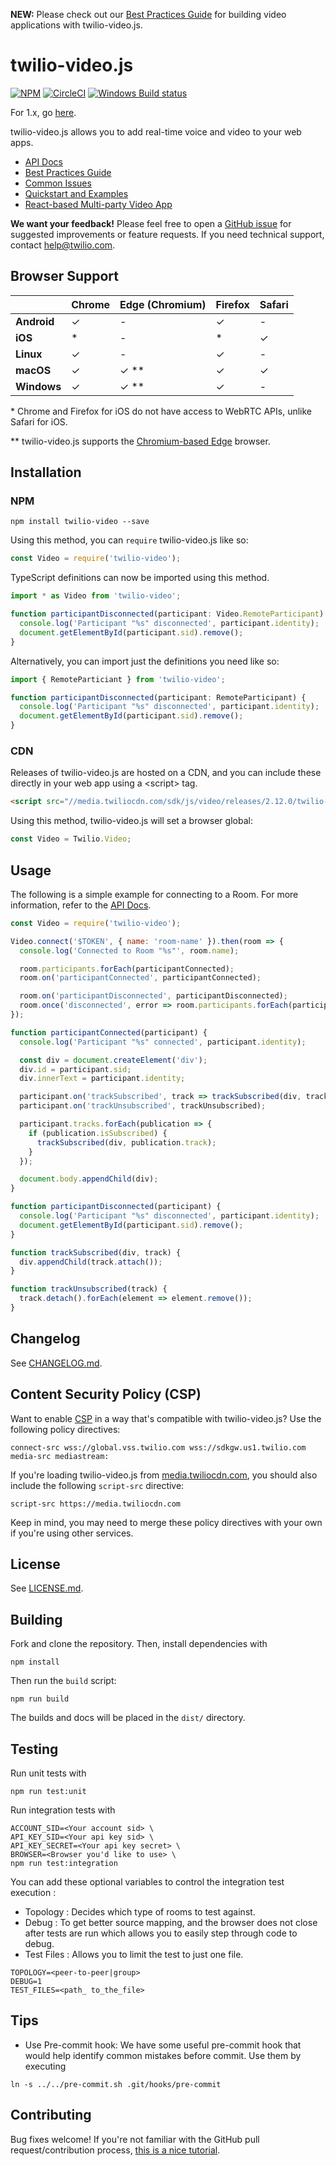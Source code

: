 **NEW:** Please check out our [Best Practices Guide](https://www.twilio.com/docs/video/build-js-video-application-recommendations-and-best-practices)
for building video applications with twilio-video.js.

twilio-video.js
===============

[![NPM](https://img.shields.io/npm/v/twilio-video.svg)](https://www.npmjs.com/package/twilio-video) [![CircleCI](https://circleci.com/gh/twilio/twilio-video.js/tree/master.svg?style=svg&circle-token=80e91c8284c21ff16d3003702e17b903c0b32f1d)](https://circleci.com/gh/twilio/twilio-video.js/tree/master) [![Windows Build status](https://ci.appveyor.com/api/projects/status/gi5cj6dpfudsqhtg?svg=true)](https://ci.appveyor.com/project/markandrus/twilio-video-js)

For 1.x, go [here](https://github.com/twilio/twilio-video.js/tree/support-1.x/).

twilio-video.js allows you to add real-time voice and video to your web apps.

* [API Docs](//media.twiliocdn.com/sdk/js/video/latest/docs)
* [Best Practices Guide](https://www.twilio.com/docs/video/build-js-video-application-recommendations-and-best-practices)
* [Common Issues](https://github.com/twilio/twilio-video.js/blob/master/COMMON_ISSUES.md)
* [Quickstart and Examples](//github.com/twilio/video-quickstart-js/tree/master)
* [React-based Multi-party Video App](https://github.com/twilio/twilio-video-app-react)

**We want your feedback!** Please feel free to open a [GitHub issue](https://github.com/twilio/twilio-video.js/issues) for suggested improvements or feature requests. If you need technical support, contact [help@twilio.com](mailto:help@twilio.com).

Browser Support
---------------

|             | Chrome | Edge (Chromium) | Firefox | Safari |
| ------------|--------|-----------------|---------|--------|
| **Android** | ✓      | -               | ✓       | -      |
| **iOS**     | *      | -               | *       | ✓      |
| **Linux**   | ✓      | -               | ✓       | -      |
| **macOS**   | ✓      | ✓ **            | ✓       | ✓      |
| **Windows** | ✓      | ✓ **            | ✓       | -      |

\* Chrome and Firefox for iOS do not have access to WebRTC APIs, unlike Safari
for iOS.

\*\* twilio-video.js supports the [Chromium-based Edge](https://www.microsoftedgeinsider.com/) browser.

Installation
------------

### NPM

```
npm install twilio-video --save
```

Using this method, you can `require` twilio-video.js like so:

```js
const Video = require('twilio-video');
```

TypeScript definitions can now be imported using this method.

```ts
import * as Video from 'twilio-video';

function participantDisconnected(participant: Video.RemoteParticipant) {
  console.log('Participant "%s" disconnected', participant.identity);
  document.getElementById(participant.sid).remove();
}
```

Alternatively, you can import just the definitions you need like so:

```ts
import { RemoteParticiant } from 'twilio-video';

function participantDisconnected(participant: RemoteParticipant) {
  console.log('Participant "%s" disconnected', participant.identity);
  document.getElementById(participant.sid).remove();
}
```

### CDN

Releases of twilio-video.js are hosted on a CDN, and you can include these
directly in your web app using a &lt;script&gt; tag.

```html
<script src="//media.twiliocdn.com/sdk/js/video/releases/2.12.0/twilio-video.min.js"></script>

```

Using this method, twilio-video.js will set a browser global:

```js
const Video = Twilio.Video;
```

Usage
-----

The following is a simple example for connecting to a Room. For more information, refer to the
[API Docs](//media.twiliocdn.com/sdk/js/video/latest/docs).

```js
const Video = require('twilio-video');

Video.connect('$TOKEN', { name: 'room-name' }).then(room => {
  console.log('Connected to Room "%s"', room.name);

  room.participants.forEach(participantConnected);
  room.on('participantConnected', participantConnected);

  room.on('participantDisconnected', participantDisconnected);
  room.once('disconnected', error => room.participants.forEach(participantDisconnected));
});

function participantConnected(participant) {
  console.log('Participant "%s" connected', participant.identity);

  const div = document.createElement('div');
  div.id = participant.sid;
  div.innerText = participant.identity;

  participant.on('trackSubscribed', track => trackSubscribed(div, track));
  participant.on('trackUnsubscribed', trackUnsubscribed);

  participant.tracks.forEach(publication => {
    if (publication.isSubscribed) {
      trackSubscribed(div, publication.track);
    }
  });

  document.body.appendChild(div);
}

function participantDisconnected(participant) {
  console.log('Participant "%s" disconnected', participant.identity);
  document.getElementById(participant.sid).remove();
}

function trackSubscribed(div, track) {
  div.appendChild(track.attach());
}

function trackUnsubscribed(track) {
  track.detach().forEach(element => element.remove());
}
```

Changelog
---------

See [CHANGELOG.md](https://github.com/twilio/twilio-video.js/blob/master/CHANGELOG.md).

Content Security Policy (CSP)
-----------------------------

Want to enable [CSP](https://developer.mozilla.org/en-US/docs/Web/HTTP/CSP) in a
way that's compatible with twilio-video.js? Use the following policy directives:

```
connect-src wss://global.vss.twilio.com wss://sdkgw.us1.twilio.com
media-src mediastream:
```

If you're loading twilio-video.js from [media.twiliocdn.com](https://media.twiliocdn.com),
you should also include the following `script-src` directive:

```
script-src https://media.twiliocdn.com
```

Keep in mind, you may need to merge these policy directives with your own if
you're using other services.

License
-------

See [LICENSE.md](https://github.com/twilio/twilio-video.js/blob/master/LICENSE.md).

Building
--------

Fork and clone the repository. Then, install dependencies with

```
npm install
```

Then run the `build` script:

```
npm run build
```

The builds and docs will be placed in the `dist/` directory.

Testing
-------

Run unit tests with

```
npm run test:unit
```

Run integration tests with

```
ACCOUNT_SID=<Your account sid> \
API_KEY_SID=<Your api key sid> \
API_KEY_SECRET=<Your api key secret> \
BROWSER=<Browser you'd like to use> \
npm run test:integration
```

You can add these optional variables to control the integration test execution :
- Topology : Decides which type of rooms to test against.
- Debug : To get better source mapping, and the browser does not close after tests are run which allows you to easily step through code to debug.
- Test Files : Allows you to limit the test to just one file.

```
TOPOLOGY=<peer-to-peer|group>
DEBUG=1
TEST_FILES=<path_ to_the_file>
```

Tips
----
- Use Pre-commit hook: We have some useful pre-commit hook that would help identify common mistakes before commit. Use them by executing
```
ln -s ../../pre-commit.sh .git/hooks/pre-commit
```

Contributing
------------

Bug fixes welcome! If you're not familiar with the GitHub pull
request/contribution process,
[this is a nice tutorial](https://gun.io/blog/how-to-github-fork-branch-and-pull-request/).
